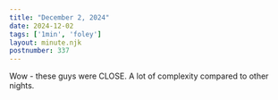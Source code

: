 ```yaml
---
title: "December 2, 2024"
date: 2024-12-02
tags: ['1min', 'foley']
layout: minute.njk
postnumber: 337
---
```

Wow - these guys were CLOSE. A lot of complexity compared to other nights. 
